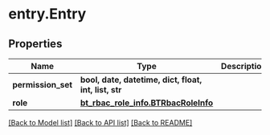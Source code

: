 # entry.Entry

## Properties
Name | Type | Description | Notes
------------ | ------------- | ------------- | -------------
**permission_set** | **bool, date, datetime, dict, float, int, list, str** |  | [optional] 
**role** | [**bt_rbac_role_info.BTRbacRoleInfo**](BTRbacRoleInfo.md) |  | [optional] 

[[Back to Model list]](../README.md#documentation-for-models) [[Back to API list]](../README.md#documentation-for-api-endpoints) [[Back to README]](../README.md)


